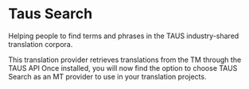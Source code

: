# Taus Search


Helping people to find terms and phrases in the TAUS industry-shared translation corpora.

This translation provider retrieves translations from the TM through the TAUS API Once installed,
you will now find the option to choose TAUS Search as an MT provider to use in your translation projects.

